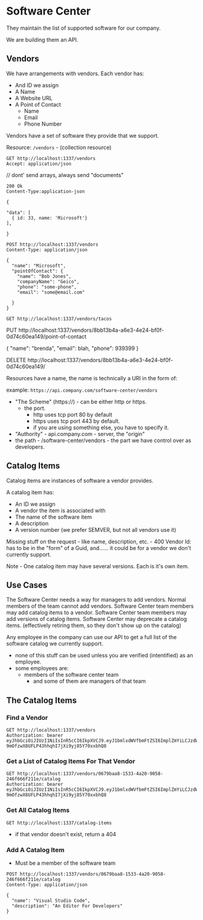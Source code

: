 # Software Center 

They maintain the list of supported software for our company.

We are building them an API.

## Vendors

We have arrangements with vendors. Each vendor has:

- And ID we assign
- A Name
- A Website URL
- A Point of Contact
  - Name
  - Email
  - Phone Number

Vendors have a set of software they provide that we support.

Resource: `/vendors` - (collection resource)

```http
GET http://localhost:1337/vendors
Accept: application/json
```
// dont' send arrays, always send "documents"

```http
200 Ok
Content-Type:application-json

{

"data": [
  { id: 33, name: 'Microsoft'}
],

}

```
```http
POST http://localhost:1337/vendors
Content-Type: application/json

{
  "name": "Microsoft",
  "pointOfContact": {
    "name": "Bob Jones",
    "companyName": "Geico",
    "phone": "some-phone",
    "email": "some@email.com"

  }
}
```

```http
GET http://localhost:1337/vendors/tacos

```

PUT  http://localhost:1337/vendors/8bb13b4a-a6e3-4e24-bf0f-0d74c60ea149/point-of-contact

{
  "name": "brenda",
  "email": blah,
  "phone": 939399
}

DELETE http://localhost:1337/vendors/8bb13b4a-a6e3-4e24-bf0f-0d74c60ea149/



Resources have a name, the name is technically a URI in the form of:

example: `https://api.company.com/software-center/vendors`

- "The Scheme" (https://) - can be either http or https. 
  - the port.
    - http uses tcp port 80 by default
    - https uses tcp port 443 by default.
    - if you are using something else, you have to specify it.
- "Authority" - api.company.com - server, the "origin" 
- the path - /software-center/vendors - the part we have control over as developers.


## Catalog Items

Catalog items are instances of software a vendor provides.

A catalog item has:
- An ID we assign
- A vendor the item is associated with
- The name of the software item
- A description
- A version number (we prefer SEMVER, but not all vendors use it)



Missing stuff on the request - like name, description, etc. - 400
Vendor Id: has to be in the "form" of a Guid, and...... it could be for a vendor we don't currently support.



Note - One catalog item may have several versions. Each is it's own item.

## Use Cases

The Software Center needs a way for managers to add vendors. Normal members of the team cannot add vendors.
Software Center team members may add catalog items to a vendor.
Software Center team members may add versions of catalog items.
Software Center may deprecate a catalog items. (effectively retiring them, so they don't show up on the catalog)

Any employee in the company can use our API to get a full list of the software catalog we currently support.

- none of this stuff can be used unless you are verified (intentified) as an employee.
- some employees are:
  - members of the software center team
    - and some of them are managers of that team



## The Catalog Items

### Find a Vendor
```http
GET http://localhost:1337/vendors
Authorization: bearer eyJhbGciOiJIUzI1NiIsInR5cCI6IkpXVCJ9.eyJ1bmlxdWVfbmFtZSI6ImplZmYiLCJzdWIiOiJqZWZmIiwianRpIjoiYWIyMGRmY2MiLCJhdWQiOiJodHRwOi8vbG9jYWxob3N0OjEzMzciLCJuYmYiOjE3NjEyMzQ1MzQsImV4cCI6MTc2OTE4MzMzNCwiaWF0IjoxNzYxMjM0NTM3LCJpc3MiOiJkb3RuZXQtdXNlci1qd3RzIn0.KMXGN-9mOfzwX8UFLP43hhqhI7jXi9yj85Y70xxbhQ8
```

### Get a List of Catalog Items For That Vendor 

```http
GET http://localhost:1337/vendors/0679baa8-1533-4a20-9058-246f666f211e/catalog
Authorization: bearer eyJhbGciOiJIUzI1NiIsInR5cCI6IkpXVCJ9.eyJ1bmlxdWVfbmFtZSI6ImplZmYiLCJzdWIiOiJqZWZmIiwianRpIjoiYWIyMGRmY2MiLCJhdWQiOiJodHRwOi8vbG9jYWxob3N0OjEzMzciLCJuYmYiOjE3NjEyMzQ1MzQsImV4cCI6MTc2OTE4MzMzNCwiaWF0IjoxNzYxMjM0NTM3LCJpc3MiOiJkb3RuZXQtdXNlci1qd3RzIn0.KMXGN-9mOfzwX8UFLP43hhqhI7jXi9yj85Y70xxbhQ8
```

### Get All Catalog Items

```http
GET http://localhost:1337/catalog-items
```

- if that vendor doesn't exist, return a 404

### Add A Catalog Item

- Must be a member of the software team

```http
POST http://localhost:1337/vendors/0679baa8-1533-4a20-9058-246f666f211e/catalog
Content-Type: application/json

{
  "name": "Visual Studio Code",
  "description": "An Editor For Developers"
}
```